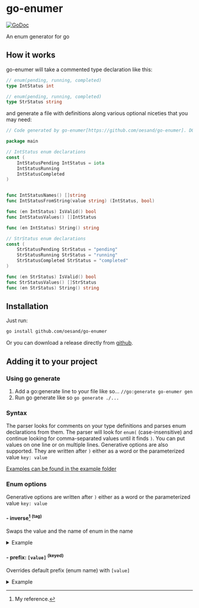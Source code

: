 # go-enumer

[![GoDoc](https://godoc.org/github.com/oesand/go-enumer?status.svg)](https://godoc.org/github.com/oesand/go-enumer)

An enum generator for go

## How it works

go-enumer will take a commented type declaration like this:

```go
// enum(pending, running, completed)
type IntStatus int

// enum(pending, running, completed)
type StrStatus string
```

and generate a file with definitions along various optional niceties that you may need:

```go
// Code generated by go-enumer[https://github.com/oesand/go-enumer]. DO NOT EDIT! 

package main

// IntStatus enum declarations
const (
	IntStatusPending IntStatus = iota
	IntStatusRunning
	IntStatusCompleted
)


func IntStatusNames() []string
func IntStatusFromString(value string) (IntStatus, bool) 

func (en IntStatus) IsValid() bool 
func IntStatusValues() []IntStatus 

func (en IntStatus) String() string 

// StrStatus enum declarations
const (
	StrStatusPending StrStatus = "pending"
	StrStatusRunning StrStatus = "running"
	StrStatusCompleted StrStatus = "completed"
)

func (en StrStatus) IsValid() bool
func StrStatusValues() []StrStatus
func (en StrStatus) String() string
```

## Installation

Just run:
``` bash
go install github.com/oesand/go-enumer
```

Or you can download a release directly from [github](https://github.com/oesand/go-enumer/releases).

## Adding it to your project

### Using go generate

1. Add a go:generate line to your file like so... `//go:generate go-enumer gen`
1. Run go generate like so `go generate ./...`

### Syntax

The parser looks for comments on your type definitions and parses enum declarations from them. 
The parser will look for `enum(` (case-insensitive) and continue looking for comma-separated values until it finds `)`. 
You can put values on one line or on multiple lines. Generative options are also supported. 
They are written after `)` either as a word or the parameterized value `key: value`

[Examples can be found in the example folder](./example/)

### Enum options

Generative options are written after `)` either as a word or the parameterized value `key: value`

#### - inverse[^tag_option] <sup>(tag)</sup>
Swaps the value and the name of enum in the name
<details>
<summary>Example</summary>

Add `inverse` option after `)`

```go
// enum(pending, running, completed) inverse
type Status string
```

and generates values with the name inversion

```go
// Status enum declarations
const (
	PendingStatus Status = "pending"
	RunningStatus Status = "running"
	CompletedStatus Status = "completed"
)
```

</details>

#### - prefix: `[value]` <sup>(keyed)</sup>

Overrides default prefix (enum name) with `[value]`
<details>
<summary>Example</summary>

Example: `prefix: Status`

```go
// enum(pending, running, completed) prefix:Status
type StringStatus string
```

and generates values with the new name prefix in place of the old one

```go
// StringStatus enum declarations
const (
	StatusPending StringStatus = "pending"
	StatusRunning StringStatus = "running"
	StatusCompleted StringStatus = "completed"
)
```
</details>

[^tag_option]: My reference.
[^keyed_option]: My reference.
